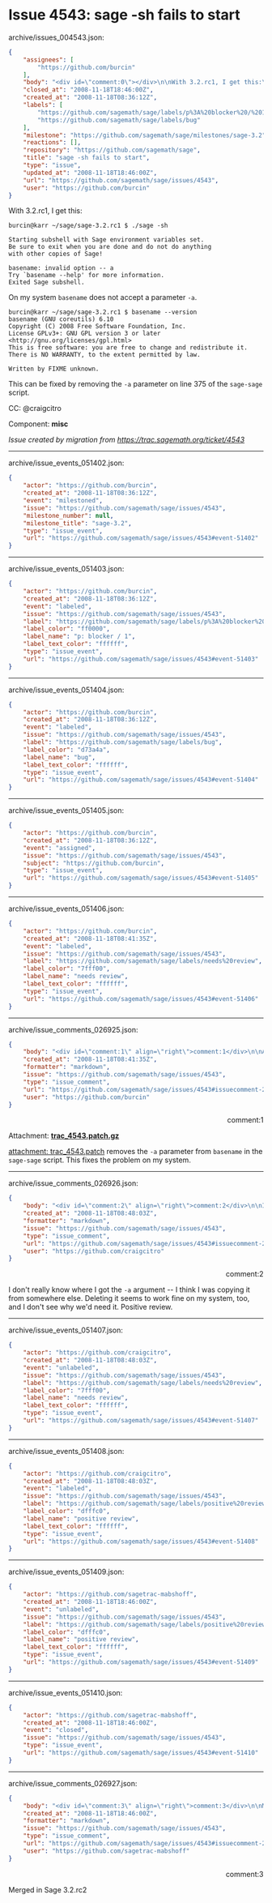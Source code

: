 # Issue 4543: sage -sh fails to start

archive/issues_004543.json:
```json
{
    "assignees": [
        "https://github.com/burcin"
    ],
    "body": "<div id=\"comment:0\"></div>\n\nWith 3.2.rc1, I get this:\n\n```\nburcin@karr ~/sage/sage-3.2.rc1 $ ./sage -sh\n\nStarting subshell with Sage environment variables set.\nBe sure to exit when you are done and do not do anything\nwith other copies of Sage!\n\nbasename: invalid option -- a\nTry `basename --help' for more information.\nExited Sage subshell.\n```\n\nOn my system `basename` does not accept a parameter `-a`.\n\n```\nburcin@karr ~/sage/sage-3.2.rc1 $ basename --version\nbasename (GNU coreutils) 6.10\nCopyright (C) 2008 Free Software Foundation, Inc.\nLicense GPLv3+: GNU GPL version 3 or later <http://gnu.org/licenses/gpl.html>\nThis is free software: you are free to change and redistribute it.\nThere is NO WARRANTY, to the extent permitted by law.\n\nWritten by FIXME unknown.\n```\n\nThis can be fixed by removing the `-a` parameter on line 375 of the `sage-sage` script.\n\nCC:  @craigcitro\n\nComponent: **misc**\n\n_Issue created by migration from https://trac.sagemath.org/ticket/4543_\n\n",
    "closed_at": "2008-11-18T18:46:00Z",
    "created_at": "2008-11-18T08:36:12Z",
    "labels": [
        "https://github.com/sagemath/sage/labels/p%3A%20blocker%20/%201",
        "https://github.com/sagemath/sage/labels/bug"
    ],
    "milestone": "https://github.com/sagemath/sage/milestones/sage-3.2",
    "reactions": [],
    "repository": "https://github.com/sagemath/sage",
    "title": "sage -sh fails to start",
    "type": "issue",
    "updated_at": "2008-11-18T18:46:00Z",
    "url": "https://github.com/sagemath/sage/issues/4543",
    "user": "https://github.com/burcin"
}
```
<div id="comment:0"></div>

With 3.2.rc1, I get this:

```
burcin@karr ~/sage/sage-3.2.rc1 $ ./sage -sh

Starting subshell with Sage environment variables set.
Be sure to exit when you are done and do not do anything
with other copies of Sage!

basename: invalid option -- a
Try `basename --help' for more information.
Exited Sage subshell.
```

On my system `basename` does not accept a parameter `-a`.

```
burcin@karr ~/sage/sage-3.2.rc1 $ basename --version
basename (GNU coreutils) 6.10
Copyright (C) 2008 Free Software Foundation, Inc.
License GPLv3+: GNU GPL version 3 or later <http://gnu.org/licenses/gpl.html>
This is free software: you are free to change and redistribute it.
There is NO WARRANTY, to the extent permitted by law.

Written by FIXME unknown.
```

This can be fixed by removing the `-a` parameter on line 375 of the `sage-sage` script.

CC:  @craigcitro

Component: **misc**

_Issue created by migration from https://trac.sagemath.org/ticket/4543_





---

archive/issue_events_051402.json:
```json
{
    "actor": "https://github.com/burcin",
    "created_at": "2008-11-18T08:36:12Z",
    "event": "milestoned",
    "issue": "https://github.com/sagemath/sage/issues/4543",
    "milestone_number": null,
    "milestone_title": "sage-3.2",
    "type": "issue_event",
    "url": "https://github.com/sagemath/sage/issues/4543#event-51402"
}
```



---

archive/issue_events_051403.json:
```json
{
    "actor": "https://github.com/burcin",
    "created_at": "2008-11-18T08:36:12Z",
    "event": "labeled",
    "issue": "https://github.com/sagemath/sage/issues/4543",
    "label": "https://github.com/sagemath/sage/labels/p%3A%20blocker%20/%201",
    "label_color": "ff0000",
    "label_name": "p: blocker / 1",
    "label_text_color": "ffffff",
    "type": "issue_event",
    "url": "https://github.com/sagemath/sage/issues/4543#event-51403"
}
```



---

archive/issue_events_051404.json:
```json
{
    "actor": "https://github.com/burcin",
    "created_at": "2008-11-18T08:36:12Z",
    "event": "labeled",
    "issue": "https://github.com/sagemath/sage/issues/4543",
    "label": "https://github.com/sagemath/sage/labels/bug",
    "label_color": "d73a4a",
    "label_name": "bug",
    "label_text_color": "ffffff",
    "type": "issue_event",
    "url": "https://github.com/sagemath/sage/issues/4543#event-51404"
}
```



---

archive/issue_events_051405.json:
```json
{
    "actor": "https://github.com/burcin",
    "created_at": "2008-11-18T08:36:12Z",
    "event": "assigned",
    "issue": "https://github.com/sagemath/sage/issues/4543",
    "subject": "https://github.com/burcin",
    "type": "issue_event",
    "url": "https://github.com/sagemath/sage/issues/4543#event-51405"
}
```



---

archive/issue_events_051406.json:
```json
{
    "actor": "https://github.com/burcin",
    "created_at": "2008-11-18T08:41:35Z",
    "event": "labeled",
    "issue": "https://github.com/sagemath/sage/issues/4543",
    "label": "https://github.com/sagemath/sage/labels/needs%20review",
    "label_color": "7fff00",
    "label_name": "needs review",
    "label_text_color": "ffffff",
    "type": "issue_event",
    "url": "https://github.com/sagemath/sage/issues/4543#event-51406"
}
```



---

archive/issue_comments_026925.json:
```json
{
    "body": "<div id=\"comment:1\" align=\"right\">comment:1</div>\n\nAttachment: **[trac_4543.patch.gz](https://github.com/sagemath/sage/files/ticket4543/trac_4543.patch.gz)**\n\n[attachment: trac_4543.patch](https://github.com/sagemath/sage/files/ticket4543/trac_4543.patch.gz) removes the `-a` parameter from `basename` in the `sage-sage` script. This fixes the problem on my system.",
    "created_at": "2008-11-18T08:41:35Z",
    "formatter": "markdown",
    "issue": "https://github.com/sagemath/sage/issues/4543",
    "type": "issue_comment",
    "url": "https://github.com/sagemath/sage/issues/4543#issuecomment-26925",
    "user": "https://github.com/burcin"
}
```

<div id="comment:1" align="right">comment:1</div>

Attachment: **[trac_4543.patch.gz](https://github.com/sagemath/sage/files/ticket4543/trac_4543.patch.gz)**

[attachment: trac_4543.patch](https://github.com/sagemath/sage/files/ticket4543/trac_4543.patch.gz) removes the `-a` parameter from `basename` in the `sage-sage` script. This fixes the problem on my system.



---

archive/issue_comments_026926.json:
```json
{
    "body": "<div id=\"comment:2\" align=\"right\">comment:2</div>\n\nI don't really know where I got the `-a` argument -- I think I was copying it from somewhere else. Deleting it seems to work fine on my system, too, and I don't see why we'd need it. Positive review.",
    "created_at": "2008-11-18T08:48:03Z",
    "formatter": "markdown",
    "issue": "https://github.com/sagemath/sage/issues/4543",
    "type": "issue_comment",
    "url": "https://github.com/sagemath/sage/issues/4543#issuecomment-26926",
    "user": "https://github.com/craigcitro"
}
```

<div id="comment:2" align="right">comment:2</div>

I don't really know where I got the `-a` argument -- I think I was copying it from somewhere else. Deleting it seems to work fine on my system, too, and I don't see why we'd need it. Positive review.



---

archive/issue_events_051407.json:
```json
{
    "actor": "https://github.com/craigcitro",
    "created_at": "2008-11-18T08:48:03Z",
    "event": "unlabeled",
    "issue": "https://github.com/sagemath/sage/issues/4543",
    "label": "https://github.com/sagemath/sage/labels/needs%20review",
    "label_color": "7fff00",
    "label_name": "needs review",
    "label_text_color": "ffffff",
    "type": "issue_event",
    "url": "https://github.com/sagemath/sage/issues/4543#event-51407"
}
```



---

archive/issue_events_051408.json:
```json
{
    "actor": "https://github.com/craigcitro",
    "created_at": "2008-11-18T08:48:03Z",
    "event": "labeled",
    "issue": "https://github.com/sagemath/sage/issues/4543",
    "label": "https://github.com/sagemath/sage/labels/positive%20review",
    "label_color": "dfffc0",
    "label_name": "positive review",
    "label_text_color": "ffffff",
    "type": "issue_event",
    "url": "https://github.com/sagemath/sage/issues/4543#event-51408"
}
```



---

archive/issue_events_051409.json:
```json
{
    "actor": "https://github.com/sagetrac-mabshoff",
    "created_at": "2008-11-18T18:46:00Z",
    "event": "unlabeled",
    "issue": "https://github.com/sagemath/sage/issues/4543",
    "label": "https://github.com/sagemath/sage/labels/positive%20review",
    "label_color": "dfffc0",
    "label_name": "positive review",
    "label_text_color": "ffffff",
    "type": "issue_event",
    "url": "https://github.com/sagemath/sage/issues/4543#event-51409"
}
```



---

archive/issue_events_051410.json:
```json
{
    "actor": "https://github.com/sagetrac-mabshoff",
    "created_at": "2008-11-18T18:46:00Z",
    "event": "closed",
    "issue": "https://github.com/sagemath/sage/issues/4543",
    "type": "issue_event",
    "url": "https://github.com/sagemath/sage/issues/4543#event-51410"
}
```



---

archive/issue_comments_026927.json:
```json
{
    "body": "<div id=\"comment:3\" align=\"right\">comment:3</div>\n\nMerged in Sage 3.2.rc2",
    "created_at": "2008-11-18T18:46:00Z",
    "formatter": "markdown",
    "issue": "https://github.com/sagemath/sage/issues/4543",
    "type": "issue_comment",
    "url": "https://github.com/sagemath/sage/issues/4543#issuecomment-26927",
    "user": "https://github.com/sagetrac-mabshoff"
}
```

<div id="comment:3" align="right">comment:3</div>

Merged in Sage 3.2.rc2
